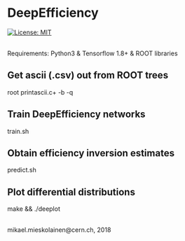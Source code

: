 # DeepEfficiency
[![License: MIT](https://img.shields.io/badge/License-MIT-yellow.svg)](https://opensource.org/licenses/MIT)

<br>
Requirements: Python3 & Tensorflow 1.8+ & ROOT libraries

<br>

## Get ascii (.csv) out from ROOT trees
root printascii.c+ -b -q

## Train DeepEfficiency networks
train.sh

## Obtain efficiency inversion estimates
predict.sh

## Plot differential distributions
make && ./deeplot

<br>
mikael.mieskolainen@cern.ch, 2018
